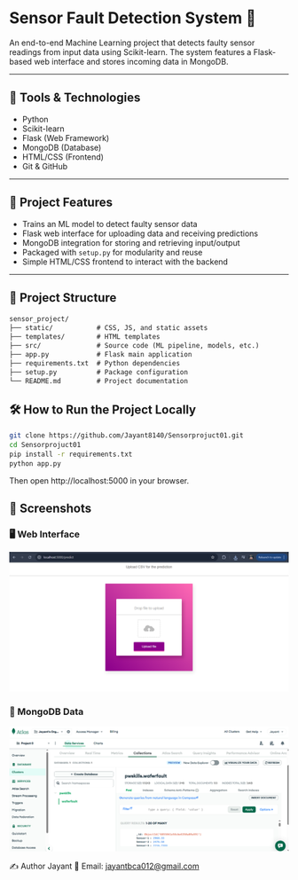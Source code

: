 # Sensor Fault Detection System 🚨

An end-to-end Machine Learning project that detects faulty sensor readings from input data using Scikit-learn. The system features a Flask-based web interface and stores incoming data in MongoDB.

---

## 🔧 Tools & Technologies

- Python  
- Scikit-learn  
- Flask (Web Framework)  
- MongoDB (Database)  
- HTML/CSS (Frontend)  
- Git & GitHub  

---

## 🚀 Project Features

- Trains an ML model to detect faulty sensor data  
- Flask web interface for uploading data and receiving predictions  
- MongoDB integration for storing and retrieving input/output  
- Packaged with `setup.py` for modularity and reuse  
- Simple HTML/CSS frontend to interact with the backend  

---

## 📁 Project Structure

```
sensor_project/
├── static/           # CSS, JS, and static assets
├── templates/        # HTML templates
├── src/              # Source code (ML pipeline, models, etc.)
├── app.py            # Flask main application
├── requirements.txt  # Python dependencies
├── setup.py          # Package configuration
└── README.md         # Project documentation
```


## 🛠️ How to Run the Project Locally
```bash
git clone https://github.com/Jayant8140/Sensorprojuct01.git
cd Sensorprojuct01
pip install -r requirements.txt
python app.py
```


Then open http://localhost:5000 in your browser.

## 📸 Screenshots

### 🖥️ Web Interface
![Web Interface](Images/Front_Interface.png)

### 📂 MongoDB Data
![MongoDB Data](Images/Mongo_DB_Interface.png)

✍️ Author
Jayant
📧 Email: jayantbca012@gmail.com
